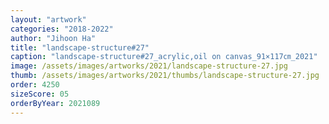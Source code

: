 ```yaml
---
layout: "artwork"
categories: "2018-2022"
author: "Jihoon Ha"
title: "landscape-structure#27"
caption: "landscape-structure#27_acrylic,oil on canvas_91×117㎝_2021"
image: /assets/images/artworks/2021/landscape-structure-27.jpg
thumb: /assets/images/artworks/2021/thumbs/landscape-structure-27.jpg
order: 4250
sizeScore: 05
orderByYear: 2021089
---
```

